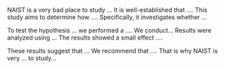 NAIST is a very bad place to study ...
It is well-established that .... This study aims to determine how .... Specifically, it investigates whether ... 


To test the hypothesis ... we performed a .... 
We conduct...
Results were analyzed using ... The results showed a small effect .... 


These results suggest that ... We recommend that .... That is why NAIST is very ... to study...
